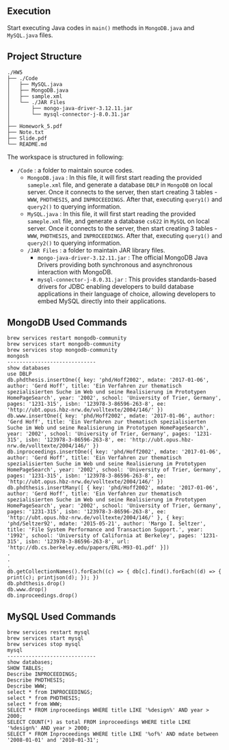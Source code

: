 ## Execution

Start executing Java codes in `main()` methods in `MongoDB.java` and `MySQL.java` files.

## Project Structure

```
./HW5
├── ./Code
│   ├── MySQL.java
│   ├── MongoDB.java
│   ├── sample.xml
│   └── ./JAR Files
│       ├── mongo-java-driver-3.12.11.jar
│       └── mysql-connector-j-8.0.31.jar
│
├── Homework_5.pdf
├── Note.txt
├── Slide.pdf
└── README.md
```

The workspace is structured in following:

- `/Code` : a folder to maintain source codes.
    - `MongoDB.java` : In this file, it will first start reading the provided `sameple.xml` file, and generate a database `DBLP` in `MongoDB` on local server. Once it connects to the server, then start creating 3 tables - `WWW`, `PHDTHESIS`, and `INPROCEEDINGS`. After that, executing `query1()` and `query2()` to querying information.
    - `MySQL.java` : In this file, it will first start reading the provided `sameple.xml` file, and generate a database `cs622` in `MySQL` on local server. Once it connects to the server, then start creating 3 tables - `WWW`, `PHDTHESIS`, and `INPROCEEDINGS`. After that, executing `query1()` and `query2()` to querying information.
    - `/JAR Files` : a folder to maintain JAR library files.
        - `mongo-java-driver-3.12.11.jar` : The official MongoDB Java Drivers providing both synchronous and asynchronous interaction with MongoDB.
        - `mysql-connector-j-8.0.31.jar` : This provides standards-based drivers for JDBC enabling developers to build database applications in their language of choice, allowing developers to embed MySQL directly into their applications.

## MongoDB Used Commands

```
brew services restart mongodb-community
brew services start mongodb-community
brew services stop mongodb-community
mongosh
-----------------------------
show databases
use DBLP
db.phdthesis.insertOne({ key: 'phd/Hoff2002', mdate: '2017-01-06', author: 'Gerd Hoff', title: 'Ein Verfahren zur thematisch spezialisierten Suche im Web und seine Realisierung im Prototypen HomePageSearch', year: '2002', school: 'University of Trier, Germany', pages: '1231-315', isbn: '123978-3-86596-263-8', ee: 'http://ubt.opus.hbz-nrw.de/volltexte/2004/146/' })
db.www.insertOne({ key: 'phd/Hoff2002', mdate: '2017-01-06', author: 'Gerd Hoff', title: 'Ein Verfahren zur thematisch spezialisierten Suche im Web und seine Realisierung im Prototypen HomePageSearch', year: '2002', school: 'University of Trier, Germany', pages: '1231-315', isbn: '123978-3-86596-263-8', ee: 'http://ubt.opus.hbz-nrw.de/volltexte/2004/146/' })
db.inproceedings.insertOne({ key: 'phd/Hoff2002', mdate: '2017-01-06', author: 'Gerd Hoff', title: 'Ein Verfahren zur thematisch spezialisierten Suche im Web und seine Realisierung im Prototypen HomePageSearch', year: '2002', school: 'University of Trier, Germany', pages: '1231-315', isbn: '123978-3-86596-263-8', ee: 'http://ubt.opus.hbz-nrw.de/volltexte/2004/146/' })
db.phdthesis.insertMany([ { key: 'phd/Hoff2002', mdate: '2017-01-06', author: 'Gerd Hoff', title: 'Ein Verfahren zur thematisch spezialisierten Suche im Web und seine Realisierung im Prototypen HomePageSearch', year: '2002', school: 'University of Trier, Germany', pages: '1231-315', isbn: '123978-3-86596-263-8', ee: 'http://ubt.opus.hbz-nrw.de/volltexte/2004/146/' }, { key: 'phd/Seltzer92', mdate: '2015-05-21', author: 'Margo I. Seltzer', title: 'File System Performance and Transaction Support.', year: '1992', school: 'University of California at Berkeley', pages: '1231-315', isbn: '123978-3-86596-263-8', url: 'http://db.cs.berkeley.edu/papers/ERL-M93-01.pdf' }])
.
.
.
db.getCollectionNames().forEach((c) => { db[c].find().forEach((d) => { print(c); printjson(d); }); })
db.phdthesis.drop()
db.www.drop()
db.inproceedings.drop()
```

## MySQL Used Commands

```
brew services restart mysql
brew services start mysql 
brew services stop mysql 
mysql
-----------------------------
show databases;
SHOW TABLES;
Describe INPROCEEDINGS;
Describe PHDTHESIS;
Describe WWW;
select * from INPROCEEDINGS;
select * from PHDTHESIS;
select * from WWW;
SELECT * FROM inproceedings WHERE title LIKE '%design%' AND year > 2000;
SELECT COUNT(*) as total FROM inproceedings WHERE title LIKE '%design%' AND year > 2000;
SELECT * FROM Inproceedings WHERE title LIKE '%of%' AND mdate between '2008-01-01' and '2010-01-31';
```